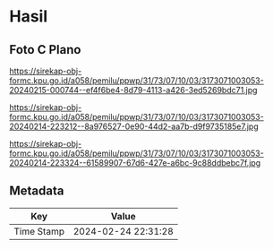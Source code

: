 # Hasil

## Foto C Plano

https://sirekap-obj-formc.kpu.go.id/a058/pemilu/ppwp/31/73/07/10/03/3173071003053-20240215-000744--ef4f6be4-8d79-4113-a426-3ed5269bdc71.jpg

https://sirekap-obj-formc.kpu.go.id/a058/pemilu/ppwp/31/73/07/10/03/3173071003053-20240214-223212--8a976527-0e90-44d2-aa7b-d9f9735185e7.jpg

https://sirekap-obj-formc.kpu.go.id/a058/pemilu/ppwp/31/73/07/10/03/3173071003053-20240214-223324--61589907-67d6-427e-a6bc-9c88ddbebc7f.jpg


## Metadata

| Key        | Value               |
| ---------- | ------------------- |
| Time Stamp | 2024-02-24 22:31:28 |



